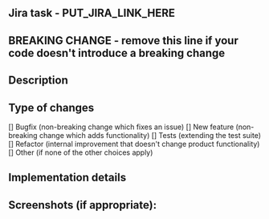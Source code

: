 ## Jira task - PUT_JIRA_LINK_HERE

## BREAKING CHANGE - remove this line if your code doesn't introduce a breaking change

## Description

<!--- Describe what this feature does
  REQUIRED
  USED IN RELEASE NOTES
-->

## Type of changes

[] Bugfix (non-breaking change which fixes an issue)
[] New feature (non-breaking change which adds functionality)
[] Tests (extending the test suite)
[] Refactor (internal improvement that doesn't change product functionality)
[] Other (if none of the other choices apply)

## Implementation details

<!--- Describe implementation details if needed -->

## Screenshots (if appropriate):
